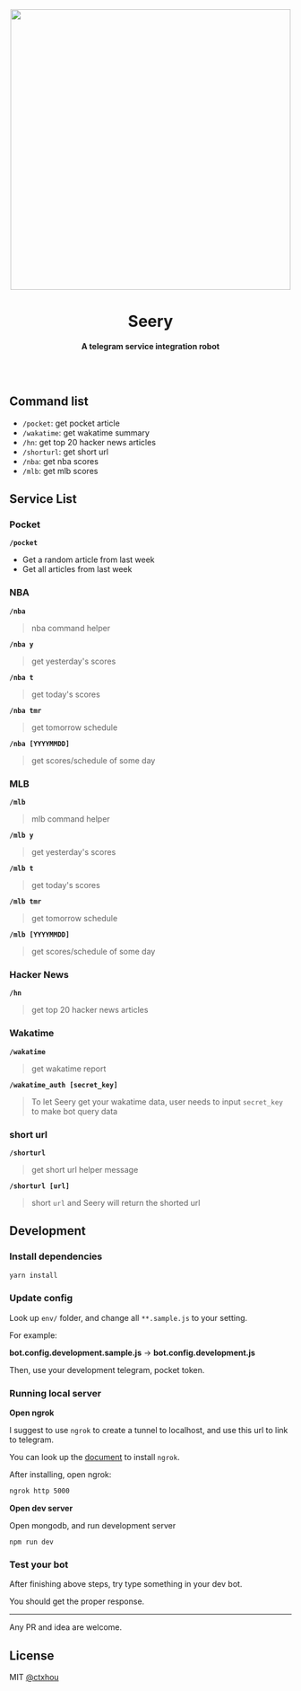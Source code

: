 <div align="center">
	<img src="https://i.imgur.com/aAxk4n8.png" width="500"/>
	<h1>Seery</h1>
	<p>
		<b>A telegram service integration robot</b>
	</p>
	<br>
	<br>
</div>

## Command list

* `/pocket`: get pocket article
* `/wakatime`: get wakatime summary
* `/hn`: get top 20 hacker news articles
* `/shorturl`: get short url
* `/nba`: get nba scores
* `/mlb`: get mlb scores

## Service List

### Pocket

**`/pocket`**

* Get a random article from last week
* Get all articles from last week

### NBA

**`/nba`**

> nba command helper

**`/nba y`**

> get yesterday's scores

**`/nba t`**

> get today's scores

**`/nba tmr`**

> get tomorrow schedule

**`/nba [YYYYMMDD]`**

> get scores/schedule of some day

### MLB

**`/mlb`**

> mlb command helper

**`/mlb y`**

> get yesterday's scores

**`/mlb t`**

> get today's scores

**`/mlb tmr`**

> get tomorrow schedule

**`/mlb [YYYYMMDD]`**

> get scores/schedule of some day

### Hacker News

**`/hn`**

> get top 20 hacker news articles

### Wakatime

**`/wakatime`**

> get wakatime report

**`/wakatime_auth [secret_key]`**

> To let Seery get your wakatime data, user needs to input `secret_key` to make bot query data

### short url

**`/shorturl`**

> get short url helper message

**`/shorturl [url]`**

> short `url` and Seery will return the shorted url

## Development

### Install dependencies

```bash
yarn install
```

### Update config

Look up `env/` folder, and change all `**.sample.js` to your setting.

For example:

**bot.config.development.sample.js** → **bot.config.development.js**

Then, use your development telegram, pocket token.

### Running local server

**Open ngrok**

I suggest to use `ngrok` to create a tunnel to localhost, and use this url to link to telegram.

You can look up the [document](https://ngrok.com/) to install `ngrok`.

After installing, open ngrok:

```bash
ngrok http 5000
```

**Open dev server**

Open mongodb, and run development server

```
npm run dev
```

### Test your bot

After finishing above steps, try type something in your dev bot.

You should get the proper response.

<hr/>

Any PR and idea are welcome.

## License

MIT [@ctxhou](https://github.com/ctxhou)